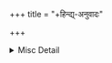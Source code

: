 +++
title = "+हिन्द्य्-अनुवादः"

+++

<details><summary>Misc Detail</summary>

॥ श्रीगणेशायः नमः॥  
श्रीमद‍्भागवतमहापुराणम्
</details>
